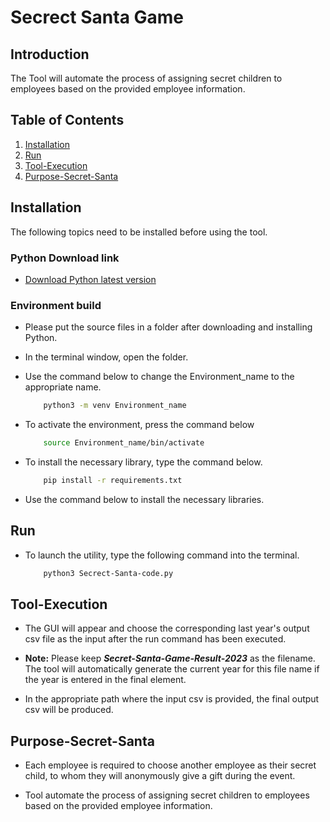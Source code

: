 # Secrect Santa Game

## Introduction

The Tool will automate the process of assigning secret children to employees based on the provided employee information.

## Table of Contents

1. [Installation](#Installation)
2. [Run](#Run)
3. [Tool-Execution](#Tool-Execution)
4. [Purpose-Secret-Santa](#Purpose-Secret-Santa)

##  Installation

The following topics need to be installed before using the tool.

### Python Download link
- [Download Python latest version ](https://www.python.org/downloads/)

### Environment build

- Please put the source files in a folder after downloading and installing Python.

- In the terminal window, open the folder.

- Use the command below to change the Environment_name to the appropriate name.
    ```bash
        python3 -m venv Environment_name
    ```

- To activate the environment, press the command below
    ```bash
        source Environment_name/bin/activate
    ```

- To install the necessary library, type the command below. 
    ```bash
        pip install -r requirements.txt
    ```

- Use the command below to install the necessary libraries. 

## Run

- To launch the utility, type the following command into the terminal.
    ```bash
        python3 Secrect-Santa-code.py
    ```

## Tool-Execution

- The GUI will appear and choose the corresponding last year's output csv file as the input after the run command has been executed.

- **Note:** Please keep ***Secret-Santa-Game-Result-2023*** as the filename. The tool will automatically generate the current year for this file name if the year is entered in the final element.

- In the appropriate path where the input csv is provided, the final output csv will be produced.


## Purpose-Secret-Santa

- Each employee is required to choose another employee as their secret child, to whom they will anonymously give a gift during the event. 

- Tool automate the process of assigning secret children to employees based on the provided employee information. 
